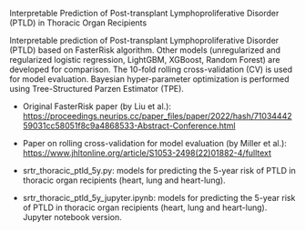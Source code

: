 Interpretable Prediction of Post-transplant Lymphoproliferative Disorder (PTLD) in Thoracic Organ Recipients

Interpretable prediction of Post-transplant Lymphoproliferative Disorder (PTLD) based on FasterRisk algorithm. Other models (unregularized and regularized logistic regression, LightGBM, XGBoost, Random Forest) are developed for comparison. The 10-fold rolling cross-validation (CV) is used for model evaluation. Bayesian hyper-parameter optimization is performed using Tree-Structured Parzen Estimator (TPE).

- Original FasterRisk paper (by Liu et al.): https://proceedings.neurips.cc/paper_files/paper/2022/hash/7103444259031cc58051f8c9a4868533-Abstract-Conference.html 

- Paper on rolling cross-validation for model evaluation (by Miller et al.): https://www.jhltonline.org/article/S1053-2498(22)01882-4/fulltext

- srtr_thoracic_ptld_5y.py: models for predicting the 5-year risk of PTLD in thoracic organ recipients (heart, lung and heart-lung). 
- srtr_thoracic_ptld_5y_jupyter.ipynb: models for predicting the 5-year risk of PTLD in thoracic organ recipients (heart, lung and heart-lung). Jupyter notebook version.
